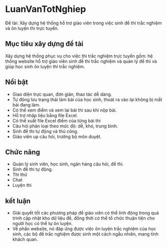 # LuanVanTotNghiep
Đề tài: Xây dựng hệ thống hỗ trợ giáo viên trong việc sinh đề thi trắc nghiệm và ôn luyện thi trực tuyến.
## Mục tiêu xây dựng đề tài
  Xây dựng hệ thống phục vụ cho việc thi trắc nghiệm trực tuyến gồm: hệ thống website hỗ trợ giáo viên sinh đề thi trắc nghiệm và quản lý đề thi và giúp học sinh ôn luyện thi trắc nghiệm.
## Nổi bật
  - Giao diện trực quan, đơn giản, thao tác dễ dàng.
  - Tự động lưu trạng thái làm bài của học sinh, thoát ra vào lại không bị mất bài đang làm.
  - Có thể xem điểm và xem lại bài thi sau khi nộp bài.
  - Hỗ trợ nhập liệu bằng file Excel.
  - Có thể xuất file Excel điểm của từng bài thi
  - Câu hỏi phân loại theo mức độ: dễ, khó, trung bình.
  - Sinh đề thi tự động và thủ công.
  - Giáo viên up câu hỏi, trưởng bộ môn duyệt.
## Chức năng
  - Quản lý sinh viên, học sinh, ngân hàng câu hỏi, đề thi.
  - Sinh đề thi tự động.
  - Thi thử
  - Chat
  - Luyện thi
## kết luận
  - Giải quyết tốt các phương pháp để giáo viên có thể linh động trong quá trình cập nhật kho dữ liệu đề, đồng thời có thể tổ chức thuận tiện cho người học có thể tự ôn luyện.
  - Về phần website, nó đáp ứng được việc ôn luyện trắc nghiệm của học sinh, các bộ đề trắc nghiệm được sinh một cách ngẫu nhiên, mang tính khách quan.
